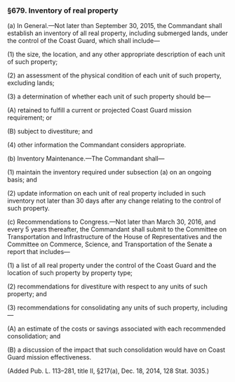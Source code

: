 ### §679. Inventory of real property ###

(a) In General.—Not later than September 30, 2015, the Commandant shall establish an inventory of all real property, including submerged lands, under the control of the Coast Guard, which shall include—

(1) the size, the location, and any other appropriate description of each unit of such property;

(2) an assessment of the physical condition of each unit of such property, excluding lands;

(3) a determination of whether each unit of such property should be—

(A) retained to fulfill a current or projected Coast Guard mission requirement; or

(B) subject to divestiture; and

(4) other information the Commandant considers appropriate.

(b) Inventory Maintenance.—The Commandant shall—

(1) maintain the inventory required under subsection (a) on an ongoing basis; and

(2) update information on each unit of real property included in such inventory not later than 30 days after any change relating to the control of such property.

(c) Recommendations to Congress.—Not later than March 30, 2016, and every 5 years thereafter, the Commandant shall submit to the Committee on Transportation and Infrastructure of the House of Representatives and the Committee on Commerce, Science, and Transportation of the Senate a report that includes—

(1) a list of all real property under the control of the Coast Guard and the location of such property by property type;

(2) recommendations for divestiture with respect to any units of such property; and

(3) recommendations for consolidating any units of such property, including—

(A) an estimate of the costs or savings associated with each recommended consolidation; and

(B) a discussion of the impact that such consolidation would have on Coast Guard mission effectiveness.

(Added Pub. L. 113–281, title II, §217(a), Dec. 18, 2014, 128 Stat. 3035.)